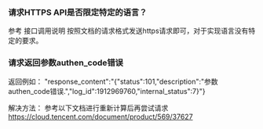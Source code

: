 ### 请求HTTPS API是否限定特定的语言？
参考 接口调用说明 按照文档的请求格式发送https请求即可，对于实现语言没有特定的要求。

### 请求返回参数authen_code错误

返回例如：
"response_content":"{"status":101,"description":"参数authen_code错误.","log_id":1912969760,"internal_status":7}"}

解决方法：
参考以下文档进行重新计算后再尝试请求
https://cloud.tencent.com/document/product/569/37627
